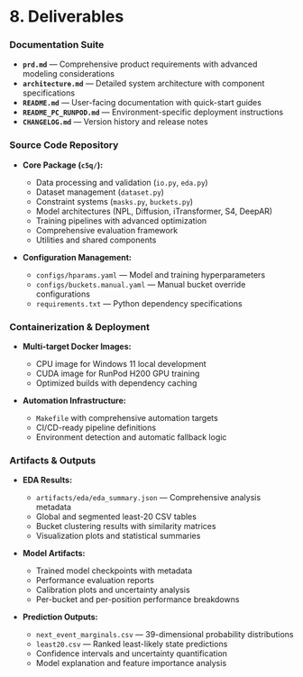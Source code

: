 # 8. Deliverables

### Documentation Suite
* **`prd.md`** — Comprehensive product requirements with advanced modeling considerations
* **`architecture.md`** — Detailed system architecture with component specifications
* **`README.md`** — User-facing documentation with quick-start guides
* **`README_PC_RUNPOD.md`** — Environment-specific deployment instructions
* **`CHANGELOG.md`** — Version history and release notes

### Source Code Repository
* **Core Package (`c5q/`):**
  - Data processing and validation (`io.py`, `eda.py`)
  - Dataset management (`dataset.py`)
  - Constraint systems (`masks.py`, `buckets.py`)
  - Model architectures (NPL, Diffusion, iTransformer, S4, DeepAR)
  - Training pipelines with advanced optimization
  - Comprehensive evaluation framework
  - Utilities and shared components

* **Configuration Management:**
  - `configs/hparams.yaml` — Model and training hyperparameters
  - `configs/buckets.manual.yaml` — Manual bucket override configurations
  - `requirements.txt` — Python dependency specifications

### Containerization & Deployment
* **Multi-target Docker Images:**
  - CPU image for Windows 11 local development
  - CUDA image for RunPod H200 GPU training
  - Optimized builds with dependency caching

* **Automation Infrastructure:**
  - `Makefile` with comprehensive automation targets
  - CI/CD-ready pipeline definitions
  - Environment detection and automatic fallback logic

### Artifacts & Outputs
* **EDA Results:**
  - `artifacts/eda/eda_summary.json` — Comprehensive analysis metadata
  - Global and segmented least-20 CSV tables
  - Bucket clustering results with similarity matrices
  - Visualization plots and statistical summaries

* **Model Artifacts:**
  - Trained model checkpoints with metadata
  - Performance evaluation reports
  - Calibration plots and uncertainty analysis
  - Per-bucket and per-position performance breakdowns

* **Prediction Outputs:**
  - `next_event_marginals.csv` — 39-dimensional probability distributions
  - `least20.csv` — Ranked least-likely state predictions
  - Confidence intervals and uncertainty quantification
  - Model explanation and feature importance analysis

